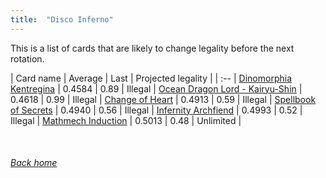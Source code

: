 ```yaml
---
title:  "Disco Inferno"
---
```


This is a list of cards that are likely to change legality before the next rotation.

| Card name | Average | Last | Projected legality |
| :-- |
[Dinomorphia Kentregina](https://db.ygoprodeck.com/card/?search=Dinomorphia%20Kentregina) | 0.4584 | 0.89 | Illegal |
[Ocean Dragon Lord - Kairyu-Shin](https://db.ygoprodeck.com/card/?search=Ocean%20Dragon%20Lord%20-%20Kairyu-Shin) | 0.4618 | 0.99 | Illegal |
[Change of Heart](https://db.ygoprodeck.com/card/?search=Change%20of%20Heart) | 0.4913 | 0.59 | Illegal |
[Spellbook of Secrets](https://db.ygoprodeck.com/card/?search=Spellbook%20of%20Secrets) | 0.4940 | 0.56 | Illegal |
[Infernity Archfiend](https://db.ygoprodeck.com/card/?search=Infernity%20Archfiend) | 0.4993 | 0.52 | Illegal |
[Mathmech Induction](https://db.ygoprodeck.com/card/?search=Mathmech%20Induction) | 0.5013 | 0.48 | Unlimited |

<br>

###### [Back home](index)